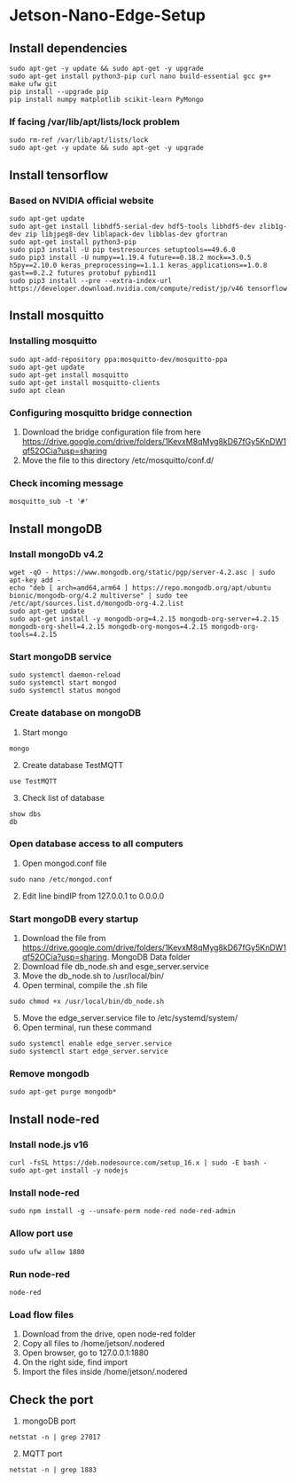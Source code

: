 # Jetson-Nano-Edge-Setup

## Install dependencies
```
sudo apt-get -y update && sudo apt-get -y upgrade
sudo apt-get install python3-pip curl nano build-essential gcc g++ make ufw git
pip install --upgrade pip
pip install numpy matplotlib scikit-learn PyMongo
```

### If facing /var/lib/apt/lists/lock problem
```
sudo rm-ref /var/lib/apt/lists/lock
sudo apt-get -y update && sudo apt-get -y upgrade
```

## Install tensorflow
### Based on NVIDIA official website
```
sudo apt-get update
sudo apt-get install libhdf5-serial-dev hdf5-tools libhdf5-dev zlib1g-dev zip libjpeg8-dev liblapack-dev libblas-dev gfortran
sudo apt-get install python3-pip
sudo pip3 install -U pip testresources setuptools==49.6.0
sudo pip3 install -U numpy==1.19.4 future==0.18.2 mock==3.0.5 h5py==2.10.0 keras_preprocessing==1.1.1 keras_applications==1.0.8 gast==0.2.2 futures protobuf pybind11
sudo pip3 install --pre --extra-index-url https://developer.download.nvidia.com/compute/redist/jp/v46 tensorflow
```

## Install mosquitto
### Installing mosquitto
```
sudo apt-add-repository ppa:mosquitto-dev/mosquitto-ppa
sudo apt-get update
sudo apt-get install mosquitto
sudo apt-get install mosquitto-clients
sudo apt clean
```

### Configuring mosquitto bridge connection
1. Download the bridge configuration file from here https://drive.google.com/drive/folders/1KevxM8qMyg8kD67fGy5KnDW1qf52OCia?usp=sharing
2. Move the file to this directory /etc/mosquitto/conf.d/

### Check incoming message
```
mosquitto_sub -t '#'
```

## Install mongoDB
### Install mongoDb v4.2
```
wget -qO - https://www.mongodb.org/static/pgp/server-4.2.asc | sudo apt-key add -
echo "deb [ arch=amd64,arm64 ] https://repo.mongodb.org/apt/ubuntu bionic/mongodb-org/4.2 multiverse" | sudo tee /etc/apt/sources.list.d/mongodb-org-4.2.list
sudo apt-get update
sudo apt-get install -y mongodb-org=4.2.15 mongodb-org-server=4.2.15 mongodb-org-shell=4.2.15 mongodb-org-mongos=4.2.15 mongodb-org-tools=4.2.15
```

### Start mongoDB service
```
sudo systemctl daemon-reload
sudo systemctl start mongod
sudo systemctl status mongod
```

### Create database on mongoDB
1. Start mongo
```
mongo
```
2. Create database TestMQTT
```
use TestMQTT
```
3. Check list of database
```
show dbs
db
```

### Open database access to all computers
1. Open mongod.conf file
```
sudo nano /etc/mongod.conf
```
2. Edit line bindIP from 127.0.0.1 to 0.0.0.0

### Start mongoDB every startup
1. Download the file from https://drive.google.com/drive/folders/1KevxM8qMyg8kD67fGy5KnDW1qf52OCia?usp=sharing. MongoDB Data folder
2. Download file db_node.sh and esge_server.service
3. Move the db_node.sh to /usr/local/bin/
4. Open terminal, compile the .sh file
```
sudo chmod +x /usr/local/bin/db_node.sh
```
5. Move the edge_server.service file to /etc/systemd/system/
6. Open terminal, run these command
```
sudo systemctl enable edge_server.service
sudo systemctl start edge_server.service
```

### Remove mongodb
```
sudo apt-get purge mongodb*
```

## Install node-red
### Install node.js v16
```
curl -fsSL https://deb.nodesource.com/setup_16.x | sudo -E bash -
sudo apt-get install -y nodejs
```

### Install node-red
```
sudo npm install -g --unsafe-perm node-red node-red-admin
```

### Allow port use
```
sudo ufw allow 1880
```

### Run node-red
```
node-red
```

### Load flow files
1. Download from the drive, open node-red folder
2. Copy all files to /home/jetson/.nodered
3. Open browser, go to 127.0.0.1:1880
4. On the right side, find import
5. Import the files inside /home/jetson/.nodered

## Check the port
1. mongoDB port
```
netstat -n | grep 27017
```
2. MQTT port
```
netstat -n | grep 1883
```
